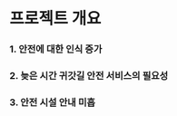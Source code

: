 # 프로젝트 개요

### 1. 안전에 대한 인식 증가

### 2. 늦은 시간 귀갓길 안전 서비스의 필요성

### 3. 안전 시설 안내 미흡             &#x20;
